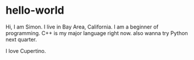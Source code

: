 # hello-world
Hi, I am Simon.
I live in Bay Area, California.
I am a beginner of programming.
C++ is my major language right now.
also wanna try Python next quarter.


I love Cupertino.
